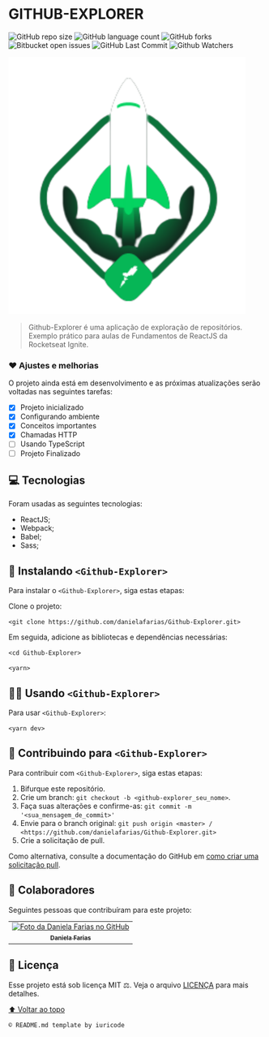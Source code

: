 # GITHUB-EXPLORER

![GitHub repo size](https://img.shields.io/github/repo-size/danielafarias/Github-Explorer?style=for-the-badge)
![GitHub language count](https://img.shields.io/github/languages/count/danielafarias/Github-Explorer?style=for-the-badge)
![GitHub forks](https://img.shields.io/chocolatey/dt/Github-Explorer?style=for-the-badge)
![Bitbucket open issues](https://img.shields.io/bitbucket/issues/danielafarias/Github-Explorer?style=for-the-badge)
![GitHub Last Commit](https://img.shields.io/github/last-commit/danielafarias/Github-Explorer?style=for-the-badge)
![Github Watchers](https://img.shields.io/github/watchers/danielafarias/Github-Explorer?style=for-the-badge)

![github-explorer](https://raw.githubusercontent.com/tavareshenrique/ignite-reactjs/a11afefe824866f24dd3f9e1cc6e6e9530376ad1/%40assets/img/logo.svg)


> Github-Explorer é uma aplicação de exploração de repositórios. Exemplo prático para aulas de Fundamentos de ReactJS da Rocketseat Ignite.

### ❤️ Ajustes e melhorias

O projeto ainda está em desenvolvimento e as próximas atualizações serão voltadas nas seguintes tarefas:

- [x] Projeto inicializado
- [x] Configurando ambiente
- [x] Conceitos importantes
- [x] Chamadas HTTP
- [ ] Usando TypeScript
- [ ] Projeto Finalizado

## 💻 Tecnologias

Foram usadas as seguintes tecnologias:

- ReactJS;
- Webpack;
- Babel;
- Sass;

## 🚀 Instalando `<Github-Explorer>`

Para instalar o `<Github-Explorer>`, siga estas etapas:

Clone o projeto:
```
<git clone https://github.com/danielafarias/Github-Explorer.git>
```
Em seguida, adicione as bibliotecas e dependências necessárias:
```
<cd Github-Explorer>
```
```
<yarn>
```

## 🧑‍💻 Usando `<Github-Explorer>`

Para usar `<Github-Explorer>`:

```
<yarn dev>
```

## 💌 Contribuindo para `<Github-Explorer>`

Para contribuir com `<Github-Explorer>`, siga estas etapas:

1. Bifurque este repositório.
2. Crie um branch: `git checkout -b <github-explorer_seu_nome>`.
3. Faça suas alterações e confirme-as: `git commit -m '<sua_mensagem_de_commit>'`
4. Envie para o branch original: `git push origin <master> / <https://github.com/danielafarias/Github-Explorer.git>`
5. Crie a solicitação de pull.

Como alternativa, consulte a documentação do GitHub em [como criar uma solicitação pull](https://help.github.com/en/github/collaborating-with-issues-and-pull-requests/creating-a-pull-request).

## 🤝 Colaboradores

Seguintes pessoas que contribuíram para este projeto:

<table>
  <tr>
    <td align="center">
      <a href="https://github.com/danielafarias">
        <img src="https://avatars.githubusercontent.com/u/79869120?v=4" width="100px;" alt="Foto da Daniela Farias no GitHub"/><br>
        <sub>
          <b>Daniela Farias</b>
        </sub>
      </a>
    </td>
    
  </tr>
</table>

## 📃 Licença

Esse projeto está sob licença MIT ⚖️. Veja o arquivo [LICENÇA](LICENSE.md) para mais detalhes.

[⬆ Voltar ao topo](#github-explorer)<br>

```
© README.md template by iuricode
```
